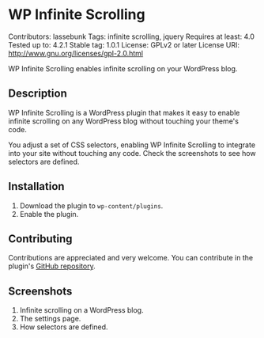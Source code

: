 # WP Infinite Scrolling
Contributors: lassebunk
Tags: infinite scrolling, jquery
Requires at least: 4.0
Tested up to: 4.2.1
Stable tag: 1.0.1
License: GPLv2 or later
License URI: http://www.gnu.org/licenses/gpl-2.0.html

WP Infinite Scrolling enables infinite scrolling on your WordPress blog.

## Description

WP Infinite Scrolling is a WordPress plugin that makes it easy to enable infinite
scrolling on any WordPress blog without touching your theme's code.

You adjust a set of CSS selectors, enabling WP Infinite Scrolling to integrate into
your site without touching any code. Check the screenshots to see how selectors
are defined.

## Installation

1. Download the plugin to `wp-content/plugins`.
2. Enable the plugin.

## Contributing

Contributions are appreciated and very welcome. You can contribute in the
plugin's [GitHub repository](https://github.com/lassebunk/wp-infinite-scrolling).

## Screenshots

1. Infinite scrolling on a WordPress blog.
2. The settings page.
3. How selectors are defined.
